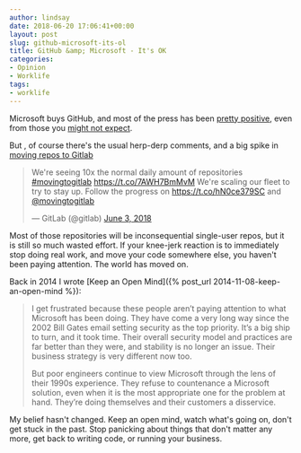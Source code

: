 ```yaml
---
author: lindsay
date: 2018-06-20 17:06:41+00:00
layout: post
slug: github-microsoft-its-ol
title: GitHub &amp; Microsoft - It's OK
categories:
- Opinion
- Worklife
tags:
- worklife
---
```


Microsoft buys GitHub, and most of the press has been [pretty positive](https://stratechery.com/2018/microsoft-to-buy-github-a-win-for-github-facebooks-data-sharing-deals-with-device-makers/), even from those you [might not expect](https://www.linuxfoundation.org/blog/microsoft-buys-github-the-linux-foundations-reaction/). 

But , of course there's the usual herp-derp comments, and a big spike in [moving repos to Gitlab](https://about.gitlab.com/2018/06/03/movingtogitlab/)

<blockquote class="twitter-tweet" data-lang="en"><p lang="en" dir="ltr">We&#39;re seeing 10x the normal daily amount of repositories <a href="https://twitter.com/hashtag/movingtogitlab?src=hash&amp;ref_src=twsrc%5Etfw">#movingtogitlab</a> <a href="https://t.co/7AWH7BmMvM">https://t.co/7AWH7BmMvM</a> We&#39;re scaling our fleet to try to stay up. Follow the progress on <a href="https://t.co/hN0ce379SC">https://t.co/hN0ce379SC</a> and <a href="https://twitter.com/movingtogitlab?ref_src=twsrc%5Etfw">@movingtogitlab</a></p>&mdash; GitLab (@gitlab) <a href="https://twitter.com/gitlab/status/1003409836170547200?ref_src=twsrc%5Etfw">June 3, 2018</a></blockquote> <script async src="https://platform.twitter.com/widgets.js" charset="utf-8"></script> 
  
Most of those repositories will be inconsequential single-user repos, but it is still so much wasted effort. If your knee-jerk reaction is to immediately stop doing real work, and move your code somewhere else, you haven't been paying attention. The world has moved on.

Back in 2014 I wrote [Keep an Open Mind]({% post_url 2014-11-08-keep-an-open-mind %}):

> I get frustrated because these people aren’t paying attention to what Microsoft has been doing. They have come a very long way since the 2002 Bill Gates email setting security as the top priority. It’s a big ship to turn, and it took time. Their overall security model and practices are far better than they were, and stability is no longer an issue. Their business strategy is very different now too.
> 
> But poor engineers continue to view Microsoft through the lens of their 1990s experience. They refuse to countenance a Microsoft solution, even when it is the most appropriate one for the problem at hand. They’re doing themselves and their customers a disservice.

My belief hasn't changed. Keep an open mind, watch what's going on, don't get stuck in the past. Stop panicking about things that don't matter any more, get back to writing code, or running your business.
